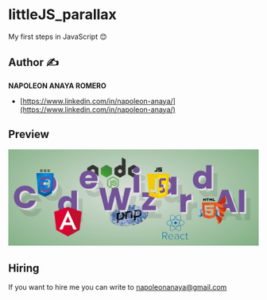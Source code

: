 # littleJS_parallax
My first steps in JavaScript 😊


## Author ✍

**NAPOLEON ANAYA ROMERO**

-	[https://www.linkedin.com/in/napoleon-anaya/](https://www.linkedin.com/in/napoleon-anaya/)

## Preview 

![..](https://github.com/alucart2005/littleJS_parallax/blob/main/img/preview.jpg?raw=true)

## Hiring 
If you want to hire me you can write to napoleonanaya@gmail.com
